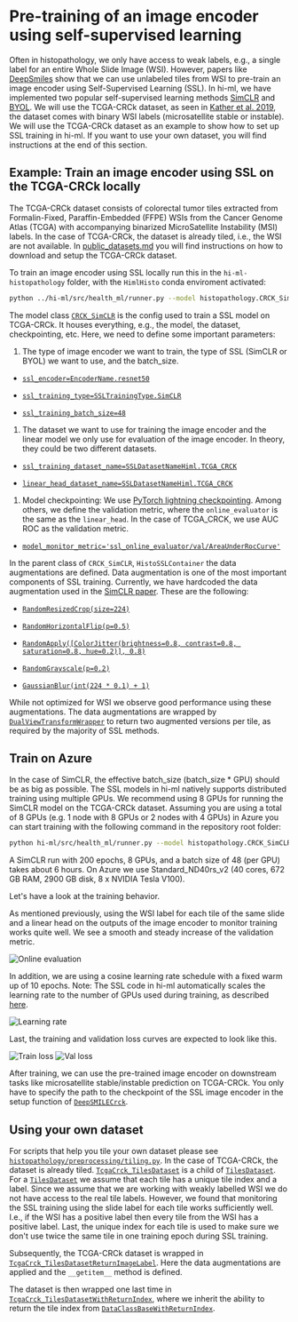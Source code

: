 # Pre-training of an image encoder using self-supervised learning

Often in histopathology, we only have access to weak labels, e.g., a single label for an entire Whole Slide Image (WSI).
However, papers like [DeepSmiles](https://arxiv.org/abs/2107.09405) show that we can use unlabeled tiles from WSI to
pre-train an image encoder using Self-Supervised Learning (SSL). In hi-ml, we have implemented two popular
self-supervised learning methods [SimCLR](https://arxiv.org/abs/2002.05709) and
[BYOL](https://arxiv.org/abs/2006.07733). We will use the TCGA-CRCk dataset, as seen in [Kather et al.
2019](https://www.ncbi.nlm.nih.gov/pmc/articles/PMC7423299/), the dataset comes with binary WSI labels (microsatellite
stable or instable). We will use the TCGA-CRCk dataset as an example to show how to set up SSL training in hi-ml. If you
want to use your own dataset, you will find instructions at the end of this section.

## Example: Train an image encoder using SSL on the TCGA-CRCk locally

The TCGA-CRCk dataset consists of colorectal tumor tiles extracted from Formalin-Fixed, Paraffin-Embedded (FFPE) WSIs
from the Cancer Genome Atlas (TCGA) with accompanying binarized MicroSatellite Instability (MSI) labels. In the case of
TCGA-CRCk, the dataset is already tiled, i.e., the WSI are not available. In [public_datasets.md](./public_datasets.md)
you will find instructions on how to download and setup the TCGA-CRCk dataset.

To train an image encoder using SSL locally run this in the `hi-ml-histopathology` folder, with the `HimlHisto` conda
enviroment activated:

```bash
python ../hi-ml/src/health_ml/runner.py --model histopathology.CRCK_SimCLR
```

The model class
[```CRCK_SimCLR```](https://github.com/microsoft/hi-ml/blob/7f4baadaa8bc0d08a4895ca896ebc3f68ea6a4f8/hi-ml-histopathology/src/histopathology/configs/SSL/CRCK_SimCLRContainer.py#L24)
is the config used to train a SSL model on TCGA-CRCk. It houses everything, e.g., the model, the dataset, checkpointing,
etc. Here, we need to define some important parameters:

1. The type of image encoder we want to train, the type of SSL (SimCLR or BYOL) we want to use, and the batch_size.

+ [```ssl_encoder=EncoderName.resnet50```](https://github.com/microsoft/hi-ml/blob/7f4baadaa8bc0d08a4895ca896ebc3f68ea6a4f8/hi-ml-histopathology/src/histopathology/configs/SSL/CRCK_SimCLRContainer.py#L52)

+ [```ssl_training_type=SSLTrainingType.SimCLR```](https://github.com/microsoft/hi-ml/blob/7f4baadaa8bc0d08a4895ca896ebc3f68ea6a4f8/hi-ml-histopathology/src/histopathology/configs/SSL/CRCK_SimCLRContainer.py#L53)

+ [```ssl_training_batch_size=48```](https://github.com/microsoft/hi-ml/blob/7f4baadaa8bc0d08a4895ca896ebc3f68ea6a4f8/hi-ml-histopathology/src/histopathology/configs/SSL/CRCK_SimCLRContainer.py#L51)

1. The dataset we want to use for training the image encoder and the linear model we only use for evaluation of the
   image encoder. In theory, they could be two different datasets.

+ [```ssl_training_dataset_name=SSLDatasetNameHiml.TCGA_CRCK```](https://github.com/microsoft/hi-ml/blob/7f4baadaa8bc0d08a4895ca896ebc3f68ea6a4f8/hi-ml-histopathology/src/histopathology/configs/SSL/CRCK_SimCLRContainer.py#L40)

+ [```linear_head_dataset_name=SSLDatasetNameHiml.TCGA_CRCK```](https://github.com/microsoft/hi-ml/blob/7f4baadaa8bc0d08a4895ca896ebc3f68ea6a4f8/hi-ml-histopathology/src/histopathology/configs/SSL/CRCK_SimCLRContainer.py#L41)

1. Model checkpointing: We use [PyTorch lightning
   checkpointing](https://pytorch-lightning.readthedocs.io/en/stable/common/checkpointing.html). Among others, we define
   the validation metric, where the ```online_evaluator``` is the same as the ```linear_head```. In the case of
   TCGA_CRCK, we use AUC ROC as the validation metric.

+ [```model_monitor_metric='ssl_online_evaluator/val/AreaUnderRocCurve'```](https://github.com/microsoft/hi-ml/blob/7f4baadaa8bc0d08a4895ca896ebc3f68ea6a4f8/hi-ml-histopathology/src/histopathology/configs/SSL/CRCK_SimCLRContainer.py#L48)

In the parent class of ```CRCK_SimCLR```, ```HistoSSLContainer``` the data augmentations are defined. Data augmentation
is one of the most important components of SSL training. Currently, we have hardcoded the data augmentation used in the
[SimCLR paper](https://arxiv.org/abs/2002.05709). These are the following:

+ [```RandomResizedCrop(size=224)```](https://github.com/microsoft/hi-ml/blob/341afee5869d0d8d5db99283c06959d73517d8b7/hi-ml-histopathology/src/histopathology/configs/SSL/HistoSimCLRContainer.py#L57)

+ [```RandomHorizontalFlip(p=0.5)```](https://github.com/microsoft/hi-ml/blob/341afee5869d0d8d5db99283c06959d73517d8b7/hi-ml-histopathology/src/histopathology/configs/SSL/HistoSimCLRContainer.py#L58)

+ [```RandomApply([ColorJitter(brightness=0.8, contrast=0.8, saturation=0.8, hue=0.2)], 0.8)```](https://github.com/microsoft/hi-ml/blob/341afee5869d0d8d5db99283c06959d73517d8b7/hi-ml-histopathology/src/histopathology/configs/SSL/HistoSimCLRContainer.py#L59)

+ [```RandomGrayscale(p=0.2)```](https://github.com/microsoft/hi-ml/blob/341afee5869d0d8d5db99283c06959d73517d8b7/hi-ml-histopathology/src/histopathology/configs/SSL/HistoSimCLRContainer.py#L60)

+ [```GaussianBlur(int(224 * 0.1) + 1)```](https://github.com/microsoft/hi-ml/blob/341afee5869d0d8d5db99283c06959d73517d8b7/hi-ml-histopathology/src/histopathology/configs/SSL/HistoSimCLRContainer.py#L61)

While not optimized for WSI we observe good performance using these augmentations. The data augmentations are wrapped by
[```DualViewTransformWrapper```](https://github.com/microsoft/hi-ml/blob/ff24cc34c85b1f4f1692419cbbb3a9818127c9c6/hi-ml-histopathology/src/SSL/data/transforms_utils.py#L74)
to return two augmented versions per tile, as required by the majority of SSL methods.

## Train on Azure

In the case of SimCLR, the effective batch_size (batch_size * GPU) should be as big as possible. The SSL models in hi-ml
natively supports distributed training using multiple GPUs. We recommend using 8 GPUs for running the SimCLR model on
the TCGA-CRCk dataset. Assuming you are using a total of 8  GPUs (e.g. 1 node with 8 GPUs or 2 nodes with 4 GPUs) in
Azure you can start training with the following command in the repository root folder:

```bash
python hi-ml/src/health_ml/runner.py --model histopathology.CRCK_SimCLR --cluster CLUSTER_NAME --conda_env hi-ml-histopathology/environment.yml
```

A SimCLR run with 200 epochs, 8 GPUs, and a batch size of 48 (per GPU) takes about 6 hours. On Azure we use
Standard_ND40rs_v2 (40 cores, 672 GB RAM, 2900 GB disk, 8 x NVIDIA Tesla V100).

Let's have a look at the training behavior.

As mentioned previously, using the WSI label for each tile of the same slide and a linear head on the outputs of the
image encoder to monitor training works quite well. We see a smooth and steady increase of the validation metric.

![Online evaluation](images/online_eval.png)

In addition, we are using a cosine learning rate schedule with a fixed warm up of 10 epochs. Note: The SSL code in hi-ml
automatically scales the learning rate to the number of GPUs used during training, as described
[here](https://arxiv.org/abs/1706.02677).

![Learning rate](images/learning_rate.png)

Last, the training and validation loss curves are expected to look like this.

![Train loss](images/train_loss.png)
![Val loss](images/val_loss.png)

After training, we can use the pre-trained image encoder on downstream tasks like microsatellite stable/instable
prediction on TCGA-CRCk. You only have to specify the path to the checkpoint of the SSL image encoder in the setup
function of
[```DeepSMILECrck```](https://github.com/microsoft/hi-ml/blob/341afee5869d0d8d5db99283c06959d73517d8b7/hi-ml-histopathology/src/histopathology/configs/classification/DeepSMILECrck.py#L60).

## Using your own dataset

For scripts that help you tile your own dataset please see
[```histopathology/preprocessing/tiling.py```](https://github.com/microsoft/hi-ml/blob/main/hi-ml-histopathology/src/histopathology/preprocessing/tiling.py).
In the case of TCGA-CRCk, the dataset is already tiled.
[```TcgaCrck_TilesDataset```](https://github.com/microsoft/hi-ml/blob/main/hi-ml-histopathology/src/histopathology/datasets/tcga_crck_tiles_dataset.py)
is a child of
[```TilesDataset```](https://github.com/microsoft/hi-ml/blob/main/hi-ml-histopathology/src/histopathology/datasets/base_dataset.py).
For a
[```TilesDataset```](https://github.com/microsoft/hi-ml/blob/main/hi-ml-histopathology/src/histopathology/datasets/base_dataset.py)
we assume that each tile has a unique tile index and a label. Since we assume that we are working with weakly labelled
WSI we do not have access to the real tile labels. However, we found that monitoring the SSL training using the slide
label for each tile works sufficiently well. I.e., if the WSI has a positive label then every tile from the WSI has a
positive label. Last, the unique index for each tile is used to make sure we don't use twice the same tile in one
training epoch during SSL training.

Subsequently, the TCGA-CRCk dataset is wrapped in
[```TcgaCrck_TilesDatasetReturnImageLabel```](https://github.com/microsoft/hi-ml/blob/main/hi-ml-histopathology/src/histopathology/datasets/tcga_crck_tiles_dataset.py).
Here the data augmentations are applied and the ```__getitem__``` method is defined.

The dataset is then wrapped one last time in
[```TcgaCrck_TilesDatasetWithReturnIndex```](https://github.com/microsoft/hi-ml/blob/main/hi-ml-histopathology/src/histopathology/datasets/tcga_crck_tiles_dataset.py),
where we inherit the ability to return the tile index from
[```DataClassBaseWithReturnIndex```](https://github.com/microsoft/hi-ml/blob/main/hi-ml-histopathology/src/SSL/data/dataset_cls_utils.py).
